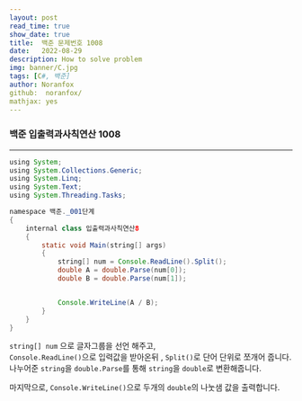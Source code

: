 ```yaml
---
layout: post
read_time: true
show_date: true
title:  백준 문제번호 1008
date:   2022-08-29
description: How to solve problem
img: banner/C.jpg
tags: [C#, 백준]
author: Noranfox
github:  noranfox/
mathjax: yes
---
```


### 백준 입출력과사칙연산 1008
---

```java
using System;
using System.Collections.Generic;
using System.Linq;
using System.Text;
using System.Threading.Tasks;

namespace 백준._001단계
{
    internal class 입출력과사칙연산8
    {
        static void Main(string[] args)
        {
            string[] num = Console.ReadLine().Split();
            double A = double.Parse(num[0]);
            double B = double.Parse(num[1]); 


            Console.WriteLine(A / B);
        }
    }
}
```



```string[] num``` 으로 글자그룹을 선언 해주고,  
```Console.ReadLine()```으로 입력값을 받아온뒤 , ```Split()```로 단어 단위로 쪼개어 줍니다.<br>
나누어준 ```string```을 ```double.Parse```를 통해 ```string```을 ```double```로 변환해줍니다.

마지막으로, ```Console.WriteLine()```으로  두개의 ```double```의 나눗샘 값을 출력합니다.